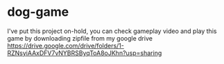 # dog-game
I've put this project on-hold, you can check gameplay video and play this game by downloading zipfile from my google drive 
https://drive.google.com/drive/folders/1-RZNsyiAAxDFV7vNYBRSByqToA8oJKhn?usp=sharing
